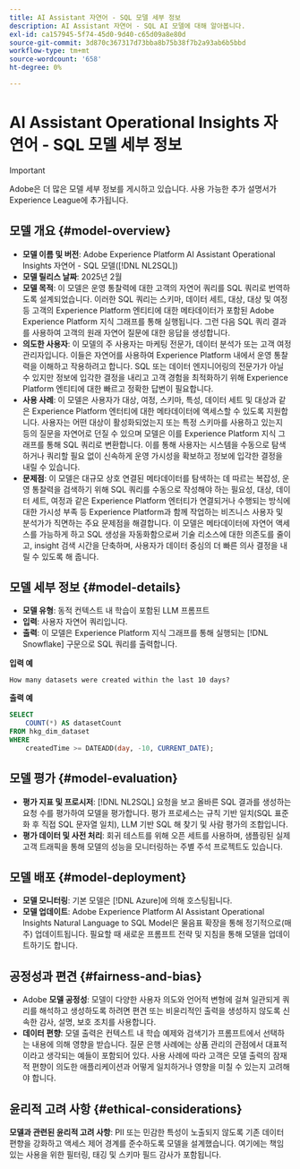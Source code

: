 ```yaml
---
title: AI Assistant 자연어 - SQL 모델 세부 정보
description: AI Assistant 자연어 - SQL AI 모델에 대해 알아봅니다.
exl-id: ca157945-5f74-45d0-9d40-c65d09a8e80d
source-git-commit: 3d870c367317d73bba8b75b38f7b2a93ab6b5bbd
workflow-type: tm+mt
source-wordcount: '658'
ht-degree: 0%

---
```


# AI Assistant Operational Insights 자연어 - SQL 모델 세부 정보

>[!IMPORTANT]
>
>Adobe은 더 많은 모델 세부 정보를 게시하고 있습니다. 사용 가능한 추가 설명서가 Experience League에 추가됩니다.

## 모델 개요 {#model-overview}

* **모델 이름 및 버전**: Adobe Experience Platform AI Assistant Operational Insights 자연어 - SQL 모델([!DNL NL2SQL])
* **모델 릴리스 날짜**: 2025년 2월
* **모델 목적**: 이 모델은 운영 통찰력에 대한 고객의 자연어 쿼리를 SQL 쿼리로 번역하도록 설계되었습니다. 이러한 SQL 쿼리는 스키마, 데이터 세트, 대상, 대상 및 여정 등 고객의 Experience Platform 엔티티에 대한 메타데이터가 포함된 Adobe Experience Platform 지식 그래프를 통해 실행됩니다. 그런 다음 SQL 쿼리 결과를 사용하여 고객의 원래 자연어 질문에 대한 응답을 생성합니다.
* **의도한 사용자**: 이 모델의 주 사용자는 마케팅 전문가, 데이터 분석가 또는 고객 여정 관리자입니다. 이들은 자연어를 사용하여 Experience Platform 내에서 운영 통찰력을 이해하고 작용하려고 합니다. SQL 또는 데이터 엔지니어링의 전문가가 아닐 수 있지만 정보에 입각한 결정을 내리고 고객 경험을 최적화하기 위해 Experience Platform 엔티티에 대한 빠르고 정확한 답변이 필요합니다.
* **사용 사례**: 이 모델은 사용자가 대상, 여정, 스키마, 특성, 데이터 세트 및 대상과 같은 Experience Platform 엔터티에 대한 메타데이터에 액세스할 수 있도록 지원합니다. 사용자는 어떤 대상이 활성화되었는지 또는 특정 스키마를 사용하고 있는지 등의 질문을 자연어로 던질 수 있으며 모델은 이를 Experience Platform 지식 그래프를 통해 SQL 쿼리로 변환합니다. 이를 통해 사용자는 시스템을 수동으로 탐색하거나 쿼리할 필요 없이 신속하게 운영 가시성을 확보하고 정보에 입각한 결정을 내릴 수 있습니다.
* **문제점**: 이 모델은 대규모 상호 연결된 메타데이터를 탐색하는 데 따르는 복잡성, 운영 통찰력을 검색하기 위해 SQL 쿼리를 수동으로 작성해야 하는 필요성, 대상, 데이터 세트, 여정과 같은 Experience Platform 엔터티가 연결되거나 수행되는 방식에 대한 가시성 부족 등 Experience Platform과 함께 작업하는 비즈니스 사용자 및 분석가가 직면하는 주요 문제점을 해결합니다. 이 모델은 메타데이터에 자연어 액세스를 가능하게 하고 SQL 생성을 자동화함으로써 기술 리소스에 대한 의존도를 줄이고, insight 검색 시간을 단축하며, 사용자가 데이터 중심의 더 빠른 의사 결정을 내릴 수 있도록 해 줍니다.

## 모델 세부 정보 {#model-details}

* **모델 유형**: 동적 컨텍스트 내 학습이 포함된 LLM 프롬프트
* **입력**: 사용자 자연어 쿼리입니다.
* **출력**: 이 모델은 Experience Platform 지식 그래프를 통해 실행되는 [!DNL Snowflake] 구문으로 SQL 쿼리를 출력합니다.

**입력 예**

```console
How many datasets were created within the last 10 days?
```

**출력 예**

```SQL
SELECT
    COUNT(*) AS datasetCount 
FROM hkg_dim_dataset 
WHERE
    createdTime >= DATEADD(day, -10, CURRENT_DATE);
```

## 모델 평가 {#model-evaluation}

* **평가 지표 및 프로시저**: [!DNL NL2SQL] 요청을 보고 올바른 SQL 결과를 생성하는 요청 수를 평가하여 모델을 평가합니다. 평가 프로세스는 규칙 기반 일치(SQL 표준화 후 직접 SQL 문자열 일치), LLM 기반 SQL 해 찾기 및 사람 평가의 조합입니다.
* **평가 데이터 및 사전 처리**: 회귀 테스트를 위해 오픈 세트를 사용하며, 샘플링된 실제 고객 트래픽을 통해 모델의 성능을 모니터링하는 주별 주석 프로젝트도 있습니다.

## 모델 배포 {#model-deployment}

* **모델 모니터링**: 기본 모델은 [!DNL Azure]에 의해 호스팅됩니다.
* **모델 업데이트**: Adobe Experience Platform AI Assistant Operational Insights Natural Language to SQL Model은 물음표 확장을 통해 정기적으로(매주) 업데이트됩니다. 필요할 때 새로운 프롬프트 전략 및 지침을 통해 모델을 업데이트하기도 합니다.

## 공정성과 편견 {#fairness-and-bias}

* Adobe **모델 공정성**: 모델이 다양한 사용자 의도와 언어적 변형에 걸쳐 일관되게 쿼리를 해석하고 생성하도록 하려면 편견 또는 비윤리적인 출력을 생성하지 않도록 신속한 감사, 설명, 보호 조치를 사용합니다.
* **데이터 편향**: 모델 출력은 컨텍스트 내 학습 예제와 검색기가 프롬프트에서 선택하는 내용에 의해 영향을 받습니다. 질문 은행 사례에는 상품 관리의 관점에서 대표적이라고 생각되는 예들이 포함되어 있다. 사용 사례에 따라 고객은 모델 출력의 잠재적 편향이 의도한 애플리케이션과 어떻게 일치하거나 영향을 미칠 수 있는지 고려해야 합니다.

## 윤리적 고려 사항 {#ethical-considerations}

**모델과 관련된 윤리적 고려 사항**: PII 또는 민감한 특성이 노출되지 않도록 기존 데이터 편향을 강화하고 액세스 제어 경계를 준수하도록 모델을 설계했습니다. 여기에는 책임 있는 사용을 위한 필터링, 태깅 및 스키마 필드 감사가 포함됩니다.

